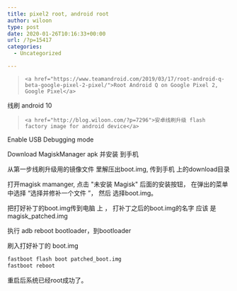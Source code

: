 ```yaml
---
title: pixel2 root, android root
author: wiloon
type: post
date: 2020-01-26T10:16:33+00:00
url: /?p=15417
categories:
  - Uncategorized

---
```

<blockquote class="wp-embedded-content" data-secret="dymLQPYWmm">
  
    <a href="https://www.teamandroid.com/2019/03/17/root-android-q-beta-google-pixel-2-pixel/">Root Android Q on Google Pixel 2, Google Pixel</a>
  
</blockquote>

<iframe title=""Root Android Q on Google Pixel 2, Google Pixel" - Team Android" class="wp-embedded-content" sandbox="allow-scripts" security="restricted" style="position: absolute; clip: rect(1px, 1px, 1px, 1px);" src="https://www.teamandroid.com/2019/03/17/root-android-q-beta-google-pixel-2-pixel/embed/#?secret=dymLQPYWmm" data-secret="dymLQPYWmm" width="600" height="338" frameborder="0" marginwidth="0" marginheight="0" scrolling="no"></iframe>

线刷 android 10

<blockquote class="wp-embedded-content" data-secret="Im4BCxWQUv">
  
    <a href="http://blog.wiloon.com/?p=7296">安卓线刷升级 flash factory image for android device</a>
  
</blockquote>

<iframe title=""安卓线刷升级 flash factory image for android device" - w1100n" class="wp-embedded-content" sandbox="allow-scripts" security="restricted" style="position: absolute; clip: rect(1px, 1px, 1px, 1px);" src="http://blog.wiloon.com/?p=7296&#038;embed=true#?secret=Im4BCxWQUv" data-secret="Im4BCxWQUv" width="600" height="338" frameborder="0" marginwidth="0" marginheight="0" scrolling="no"></iframe>

Enable USB Debugging mode
   
Download MagiskManager apk 并安装 到手机
  
从第一步线刷升级用的镜像文件 里解压出boot.img, 传到手机 上的download目录
  
打开magisk mamanger, 点击 "未安装 Magisk" 后面的安装按钮， 在弹出的菜单中选择 “选择并修补一个文件 ”， 然后 选择boot.img。
  
把打好补丁的boot.img传到电脑 上 ， 打补丁之后的boot.img的名字 应该 是magisk_patched.img
  
执行 adb reboot bootloader，到bootloader
  
刷入打好补丁的 boot.img

```bash
fastboot flash boot patched_boot.img
fastboot reboot
```

重启后系统已经root成功了。